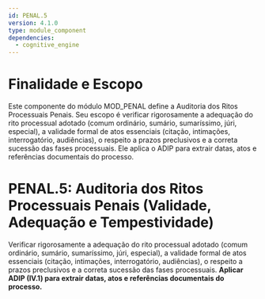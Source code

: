 ```yaml
---
id: PENAL.5
version: 4.1.0
type: module_component
dependencies:
  - cognitive_engine
---
```


# Finalidade e Escopo

Este componente do módulo MOD_PENAL define a Auditoria dos Ritos Processuais Penais. Seu escopo é verificar rigorosamente a adequação do rito processual adotado (comum ordinário, sumário, sumaríssimo, júri, especial), a validade formal de atos essenciais (citação, intimações, interrogatório, audiências), o respeito a prazos preclusivos e a correta sucessão das fases processuais. Ele aplica o ADIP para extrair datas, atos e referências documentais do processo.

# PENAL.5: Auditoria dos Ritos Processuais Penais (Validade, Adequação e Tempestividade)

Verificar rigorosamente a adequação do rito processual adotado (comum ordinário, sumário, sumaríssimo, júri, especial), a validade formal de atos essenciais (citação, intimações, interrogatório, audiências), o respeito a prazos preclusivos e a correta sucessão das fases processuais. **Aplicar ADIP (IV.1) para extrair datas, atos e referências documentais do processo.**
